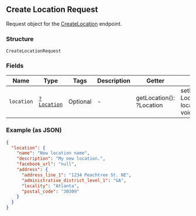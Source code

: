 ## Create Location Request

Request object for the [CreateLocation](#endpoint-createlocation) endpoint.

### Structure

`CreateLocationRequest`

### Fields

| Name | Type | Tags | Description | Getter | Setter |
|  --- | --- | --- | --- | --- | --- |
| `location` | [`?Location`](/doc/models/location.md) | Optional | -  | getLocation(): ?Location | setLocation(?Location location): void |

### Example (as JSON)

```json
{
  "location": {
    "name": "New location name",
    "description": "My new location.",
    "facebook_url": "null",
    "address": {
      "address_line_1": "1234 Peachtree St. NE",
      "administrative_district_level_1": "GA",
      "locality": "Atlanta",
      "postal_code": "30309"
    }
  }
}
```

